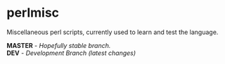 # perlmisc
Miscellaneous perl scripts, currently used to learn and test the language.

**MASTER** - _Hopefully stable branch._\
**DEV** - _Development Branch (latest changes)_
